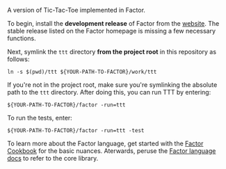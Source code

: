 A version of Tic-Tac-Toe implemented in Factor.

To begin, install the **development release** of Factor from the [website](http://factorcode.org/). The stable release listed on the Factor homepage is missing a few necessary functions.

Next, symlink the `ttt` directory **from the project root** in this repository as follows:

`ln -s $(pwd)/ttt ${YOUR-PATH-TO-FACTOR}/work/ttt`

If you're not in the project root, make sure you're symlinking the absolute path to the `ttt` directory. After doing this, you can run TTT by entering:

`${YOUR-PATH-TO-FACTOR}/factor -run=ttt`

To run the tests, enter:

`${YOUR-PATH-TO-FACTOR}/factor -run=ttt -test`

To learn more about the Factor language, get started with the [Factor Cookbook](http://docs.factorcode.org/content/article-cookbook.html) for the basic nuances. Aterwards, peruse the [Factor language docs](http://docs.factorcode.org/content/article-handbook-language-reference.html) to refer to the core library.
